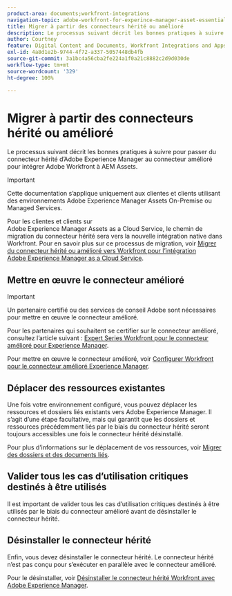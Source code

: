 ```yaml
---
product-area: documents;workfront-integrations
navigation-topic: adobe-workfront-for-experince-manager-asset-essentials
title: Migrer à partir des connecteurs hérité ou amélioré
description: Le processus suivant décrit les bonnes pratiques à suivre pour passer du connecteur hérité d’Adobe Experience Manager au connecteur amélioré pour intégrer Adobe Workfront à AEM Assets.
author: Courtney
feature: Digital Content and Documents, Workfront Integrations and Apps
exl-id: 4a8d1e2b-9744-4f72-a337-5057448db4fb
source-git-commit: 3a1bc4a56cba2fe224a1f0a21c8882c2d9d030de
workflow-type: tm+mt
source-wordcount: '329'
ht-degree: 100%

---
```


# Migrer à partir des connecteurs hérité ou amélioré

Le processus suivant décrit les bonnes pratiques à suivre pour passer du connecteur hérité d’Adobe Experience Manager au connecteur amélioré pour intégrer Adobe Workfront à AEM Assets.

>[!IMPORTANT]
>
>Cette documentation s’applique uniquement aux clientes et clients utilisant des environnements Adobe Experience Manager Assets On-Premise ou Managed Services.


Pour les clientes et clients sur Adobe Experience Manager Assets as a Cloud Service, le chemin de migration du connecteur hérité sera vers la nouvelle intégration native dans Workfront. Pour en savoir plus sur ce processus de migration, voir [Migrer du connecteur hérité ou amélioré vers Workfront pour l’intégration Adobe Experience Manager as a Cloud Service](/help/quicksilver/documents/workfront-and-experience-manager-integrations/legacy-enhanced-connector-migration/migrate-from-legacy-enhanced-connectors.md).

## Mettre en œuvre le connecteur amélioré

>[!IMPORTANT]
>
>Un partenaire certifié ou des services de conseil Adobe sont nécessaires pour mettre en œuvre le connecteur amélioré.
>
> Pour les partenaires qui souhaitent se certifier sur le connecteur amélioré, consultez l’article suivant : [Expert Series Workfront pour le connecteur amélioré pour Experience Manager](https://experienceleague.adobe.com/docs/experience-manager-learn/assets/workfront/enhanced-connector/aem-experts-series/overview.html?lang=fr).

Pour mettre en œuvre le connecteur amélioré, voir [Configurer Workfront pour le connecteur amélioré Experience Manager](https://experienceleague.adobe.com/docs/experience-manager-65/assets/integrations/workfront-connector-configure.html?lang=fr).


## Déplacer des ressources existantes

Une fois votre environnement configuré, vous pouvez déplacer les ressources et dossiers liés existants vers Adobe Experience Manager. Il s’agit d’une étape facultative, mais qui garantit que les dossiers et ressources précédemment liés par le biais du connecteur hérité seront toujours accessibles une fois le connecteur hérité désinstallé.

Pour plus d’informations sur le déplacement de vos ressources, voir [Migrer des dossiers et des documents liés](/help/quicksilver/documents/workfront-and-experience-manager-integrations/legacy-enhanced-connector-migration/workfront-document-link-updates.md).

## Valider tous les cas d’utilisation critiques destinés à être utilisés

Il est important de valider tous les cas d’utilisation critiques destinés à être utilisés par le biais du connecteur amélioré avant de désinstaller le connecteur hérité.

## Désinstaller le connecteur hérité

Enfin, vous devez désinstaller le connecteur hérité. Le connecteur hérité n’est pas conçu pour s’exécuter en parallèle avec le connecteur amélioré.

Pour le désinstaller, voir [Désinstaller le connecteur hérité Workfront avec Adobe Experience Manager](/help/quicksilver/documents/workfront-and-experience-manager-integrations/legacy-enhanced-connector-migration/uninstall-legacy-connector.md).
